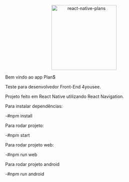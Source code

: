 
<p align="center">
  <img alt="react-native-plans" src="../../assets/splash.png" width="208">
</p>


Bem vindo ao app Plan$


Teste para desenvolvedor Front-End 4yousee.


Projeto feito em React Native utilizando React Navigation.

Para instalar dependências:

-#npm install

Para rodar projeto:

-#npm start

Para rodar projeto web:

-#npm run web

Para rodar projeto android

-#npm run android



